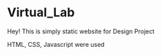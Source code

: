# Virtual_Lab

Hey! This is simply static website for Design Project 

HTML, CSS, Javascript were used
